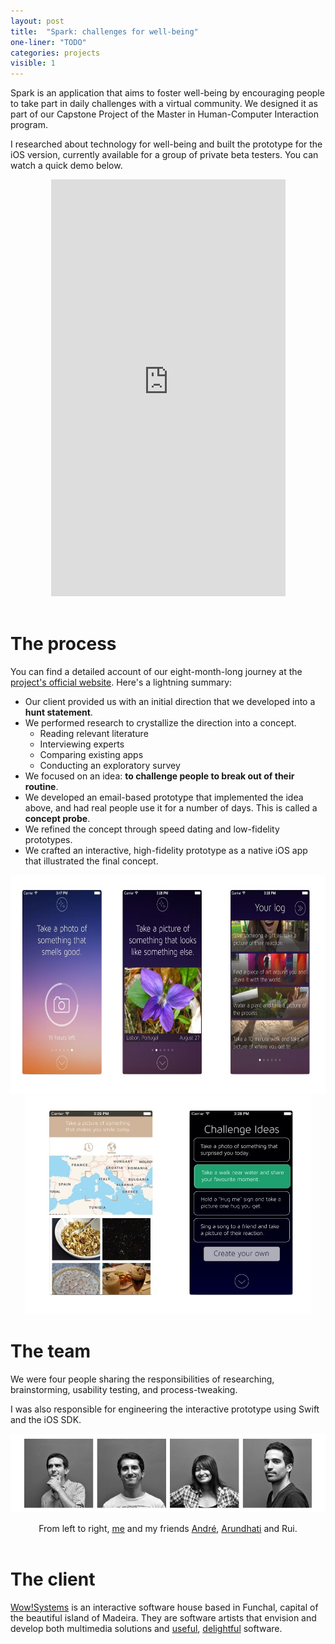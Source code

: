 ```yaml
---
layout: post
title:  "Spark: challenges for well-being"
one-liner: "TODO"
categories: projects
visible: 1
---
```

Spark is an application that aims to foster well-being by
encouraging people to take part in daily challenges with a virtual community.
We designed it as part of our Capstone Project of the Master in Human-Computer Interaction program.

I researched about technology for well-being and built the prototype for the iOS version,
currently available for a group of private beta testers. You can watch a quick demo below.

<div class="padded">
<center>
<iframe src="https://player.vimeo.com/video/156187296" width="375" height="667" frameborder="0" webkitallowfullscreen mozallowfullscreen allowfullscreen></iframe>
</center>
<br/>
</div>

# The process
You can find a detailed account of our eight-month-long journey at the 
[project's official website](http://spark.m-iti.org/).
Here's a lightning summary:

- Our client provided us with an initial direction that we developed into a
  **hunt statement**.
- We performed research to crystallize the direction into a concept.
    - Reading relevant literature
    - Interviewing experts
    - Comparing existing apps
    - Conducting an exploratory survey
- We focused on an idea: **to challenge people to break out of their routine**.
- We developed an email-based prototype that implemented the idea above, and
  had real people use it for a number of days. This is called a **concept probe**.
- We refined the concept through speed dating and low-fidelity prototypes.
- We crafted an interactive, high-fidelity prototype as a native iOS app that
  illustrated the final concept.

<center>
<img height="350px" alt="Some screens from an interactive prototype." src="/img/spark/spark-screens-1.jpg" />
<img height="350px" alt="More screens from the interactive prototype." src="/img/spark/spark-screens-2.jpg" />
</center>

# The team
We were four people sharing the responsibilities of researching,
brainstorming, usability testing, and process-tweaking.

I was also responsible for engineering the interactive prototype using Swift 
and the iOS SDK.

![Pictures of the team members](/img/spark/team.jpg)

<center>
From left to right, <a href="https://www.ale.earth">me</a> and my friends <a href="http://andreaguiar.info/">André</a>, 
<a href="http://arundhatibasu.com/">Arundhati</a> and Rui.
<br/> <br/>
</center>

# The client

[Wow!Systems](http://wowsystems.pt/) is an interactive software house based in
Funchal, capital of the beautiful island of Madeira. They are software
artists that envision and develop both multimedia solutions and 
[useful](https://itunes.apple.com/us/app/delineato-pro/id590407707), [delightful](http://www.placetowrite.com/) software.
